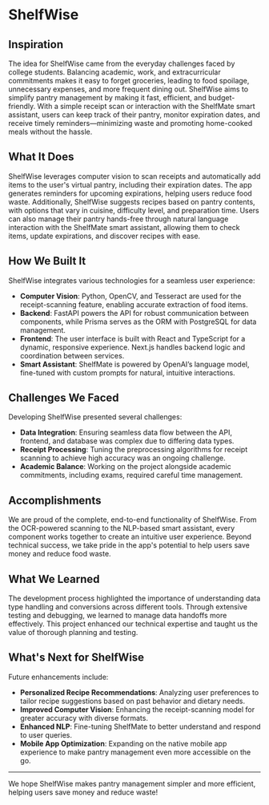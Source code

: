 # ShelfWise

## Inspiration
The idea for ShelfWise came from the everyday challenges faced by college students. Balancing academic, work, and extracurricular commitments makes it easy to forget groceries, leading to food spoilage, unnecessary expenses, and more frequent dining out. ShelfWise aims to simplify pantry management by making it fast, efficient, and budget-friendly. With a simple receipt scan or interaction with the ShelfMate smart assistant, users can keep track of their pantry, monitor expiration dates, and receive timely reminders—minimizing waste and promoting home-cooked meals without the hassle.

## What It Does
ShelfWise leverages computer vision to scan receipts and automatically add items to the user's virtual pantry, including their expiration dates. The app generates reminders for upcoming expirations, helping users reduce food waste. Additionally, ShelfWise suggests recipes based on pantry contents, with options that vary in cuisine, difficulty level, and preparation time. Users can also manage their pantry hands-free through natural language interaction with the ShelfMate smart assistant, allowing them to check items, update expirations, and discover recipes with ease.

## How We Built It
ShelfWise integrates various technologies for a seamless user experience:
- **Computer Vision**: Python, OpenCV, and Tesseract are used for the receipt-scanning feature, enabling accurate extraction of food items.
- **Backend**: FastAPI powers the API for robust communication between components, while Prisma serves as the ORM with PostgreSQL for data management.
- **Frontend**: The user interface is built with React and TypeScript for a dynamic, responsive experience. Next.js handles backend logic and coordination between services.
- **Smart Assistant**: ShelfMate is powered by OpenAI’s language model, fine-tuned with custom prompts for natural, intuitive interactions.

## Challenges We Faced
Developing ShelfWise presented several challenges:
- **Data Integration**: Ensuring seamless data flow between the API, frontend, and database was complex due to differing data types.
- **Receipt Processing**: Tuning the preprocessing algorithms for receipt scanning to achieve high accuracy was an ongoing challenge.
- **Academic Balance**: Working on the project alongside academic commitments, including exams, required careful time management.

## Accomplishments
We are proud of the complete, end-to-end functionality of ShelfWise. From the OCR-powered scanning to the NLP-based smart assistant, every component works together to create an intuitive user experience. Beyond technical success, we take pride in the app's potential to help users save money and reduce food waste.

## What We Learned
The development process highlighted the importance of understanding data type handling and conversions across different tools. Through extensive testing and debugging, we learned to manage data handoffs more effectively. This project enhanced our technical expertise and taught us the value of thorough planning and testing.

## What's Next for ShelfWise
Future enhancements include:
- **Personalized Recipe Recommendations**: Analyzing user preferences to tailor recipe suggestions based on past behavior and dietary needs.
- **Improved Computer Vision**: Enhancing the receipt-scanning model for greater accuracy with diverse formats.
- **Enhanced NLP**: Fine-tuning ShelfMate to better understand and respond to user queries.
- **Mobile App Optimization**: Expanding on the native mobile app experience to make pantry management even more accessible on the go.

---

We hope ShelfWise makes pantry management simpler and more efficient, helping users save money and reduce waste!
